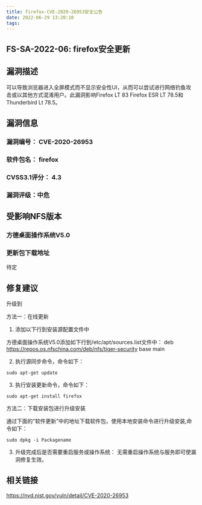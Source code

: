 ```yaml
---
title: firefox-CVE-2020-26953安全公告
date: 2022-06-29 13:20:10
tags:
---
```

## FS-SA-2022-06: firefox安全更新

## 漏洞描述

可以导致浏览器进入全屏模式而不显示安全性UI，从而可以尝试进行网络钓鱼攻击或以其他方式混淆用户。此漏洞影响Firefox LT 83 Firefox ESR LT 78.5和Thunderbird Lt 78.5。

## 漏洞信息

###    漏洞编号： CVE-2020-26953

###    软件包名： firefox

###    CVSS3.1评分： 4.3

###    漏洞评级：中危

## 受影响NFS版本

###    方德桌面操作系统V5.0

### 更新包下载地址

待定

## 修复建议

升级到 

方法一：在线更新

1. 添加以下行到安装源配置文件中

方德桌面操作系统V5.0添加如下行到/etc/apt/sources.list文件中：
deb https://repos.os.nfschina.com/deb/nfs/tiger-security base main

2. 执行源同步命令，命令如下：

```
sudo apt-get update
```

3. 执行安装更新命令，命令如下：

```
sudo apt-get install firefox
```

方法二：下载安装包进行升级安装

通过下面的“软件更新”中的地址下载软件包，使用本地安装命令进行升级安装,命令如下：

```
sudo dpkg -i Packagename
```

3. 升级完成后是否需要重启服务或操作系统：
   无需重启操作系统与服务即可使漏洞修复生效。

## 相关链接

https://nvd.nist.gov/vuln/detail/CVE-2020-26953
